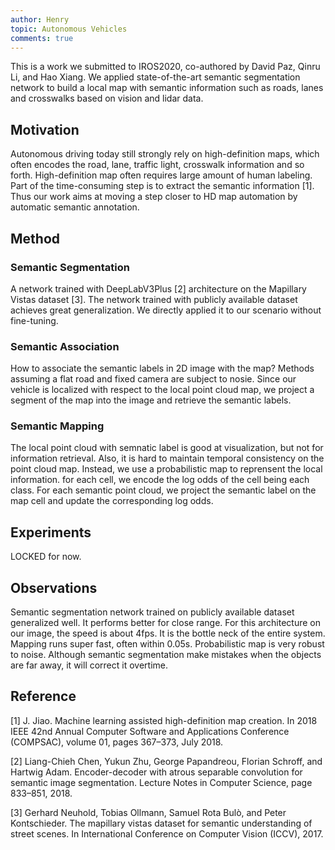 ```yaml
---
author: Henry
topic: Autonomous Vehicles
comments: true
---
```


This is a work we submitted to IROS2020, co-authored by David Paz, Qinru Li, and Hao Xiang. We applied state-of-the-art semantic segmentation network to build a local map with semantic information such as roads, lanes and crosswalks based on vision and lidar data.

## Motivation

Autonomous driving today still strongly rely on high-definition maps, which often encodes the road, lane, traffic light, crosswalk information and so forth. High-definition map often requires large amount of human labeling. Part of the time-consuming step is to extract the semantic information [1]. Thus our work aims at moving a step closer to HD map automation by automatic semantic annotation.

## Method

### Semantic Segmentation

A network trained with DeepLabV3Plus [2] architecture on the Mapillary Vistas dataset [3]. The network trained with publicly available dataset achieves great generalization. We directly applied it to our scenario without fine-tuning.

### Semantic Association

How to associate the semantic labels in 2D image with the map? Methods assuming a flat road and fixed camera are subject to nosie. Since our vehicle is localized with respect to the local point cloud map, we project a segment of the map into the image and retrieve the semantic labels.

### Semantic Mapping

The local point cloud with semnatic label is good at visualization, but not for information retrieval. Also, it is hard to maintain temporal consistency on the point cloud map. Instead, we use a probabilistic map to reprensent the local information. for each cell, we encode the log odds of the cell being each class. For each semantic point cloud, we project the semantic label on the map cell and update the corresponding log odds.

## Experiments

LOCKED for now.

## Observations

Semantic segmentation network trained on publicly available dataset generalized well. It performs better for close range. For this architecture on our image, the speed is about 4fps. It is the bottle neck of the entire system. Mapping runs super fast, often within 0.05s. 
Probabilistic map is very robust to noise. Although semantic segmentation make mistakes when the objects are far away, it will correct it overtime.

## Reference

[1] J. Jiao. Machine learning assisted high-definition map creation. In 2018 IEEE 42nd Annual Computer Software and Applications Conference (COMPSAC), volume 01, pages 367–373, July 2018.

[2] Liang-Chieh Chen, Yukun Zhu, George Papandreou, Florian Schroff, and Hartwig Adam. Encoder-decoder with atrous separable convolution for semantic image segmentation. Lecture Notes in Computer Science, page 833–851, 2018.

[3] Gerhard Neuhold, Tobias Ollmann, Samuel Rota Bulò, and Peter Kontschieder. The mapillary vistas dataset for semantic understanding of street scenes. In International Conference on Computer Vision (ICCV), 2017. 